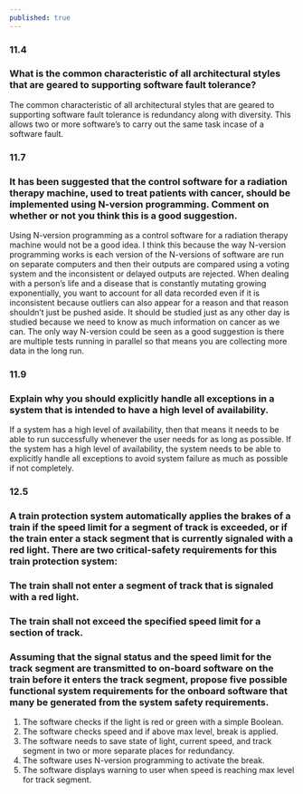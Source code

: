 ```yaml
---
published: true
---
```

### 11.4 
### What is the common characteristic of all architectural styles that are geared to supporting software fault tolerance?
The common characteristic of all architectural styles that are geared to supporting software fault tolerance is redundancy along with diversity. This allows two or more software’s to carry out the same task incase of a software fault.

### 11.7
### It has been suggested that the control software for a radiation therapy machine, used to treat patients with cancer, should be implemented using N-version programming. Comment on whether or not you think this is a good suggestion.
Using N-version programming as a control software for a radiation therapy machine would not be a good idea. I think this because the way N-version programming works is each version of the N-versions of software are run on separate computers and then their outputs are compared using a voting system and the inconsistent or delayed outputs are rejected. When dealing with a person’s life and a disease that is constantly mutating growing exponentially, you want to account for all data recorded even if it is inconsistent because outliers can also appear for a reason and that reason shouldn’t just be pushed aside. It should be studied just as any other day is studied because we need to know as much information on cancer as we can. The only way N-version could be seen as a good suggestion is there are multiple tests running in parallel so that means you are collecting more data in the long run.

### 11.9
### Explain why you should explicitly handle all exceptions in a system that is intended to have a high level of availability.
If a system has a high level of availability, then that means it needs to be able to run successfully whenever the user needs for as long as possible. If the system has a high level of availability, the system needs to be able to explicitly handle all exceptions to avoid system failure as much as possible if not completely.

### 12.5
### A train protection system automatically applies the brakes of a train if the speed limit for a segment of track is exceeded, or if the train enter a stack segment that is currently signaled with a red light. There are two critical-safety requirements for this train protection system:

### The train shall not enter a segment of track that is signaled with a red light.
### The train shall not exceed the specified speed limit for a section of track.

### Assuming that the signal status and the speed limit for the track segment are transmitted to on-board software on the train before it enters the track segment, propose five possible functional system requirements for the onboard software that many be generated from the system safety requirements.

1.	The software checks if the light is red or green with a simple Boolean.
2.	The software checks speed and if above max level, break is applied.
3.	The software needs to save state of light, current speed, and track segment in two or more separate places for redundancy.
4.	The software uses N-version programming to activate the break.
5.	The software displays warning to user when speed is reaching max level for track segment.
